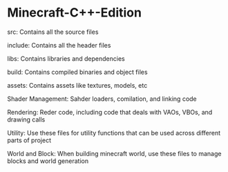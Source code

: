 # Minecraft-C++-Edition

src: Contains all the source files

include: Contains all the header files

libs: Contains libraries and dependencies

build: Contains compiled binaries and object files

assets: Contains assets like textures, models, etc

Shader Management: Sahder loaders, comilation, and linking code

Rendering: Reder code, including code that deals with VAOs, VBOs, and drawing calls

Utility: Use these files for utility functions that can be used across different parts of project

World and Block: When building minecraft world, use these files to manage blocks and world generation

